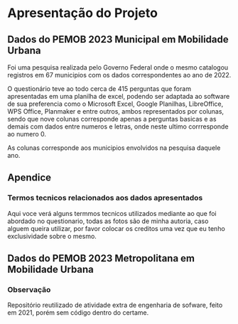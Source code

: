 # Apresentação do Projeto
## Dados do PEMOB 2023 Municipal em Mobilidade Urbana
Foi uma pesquisa realizada pelo Governo Federal onde o mesmo catalogou registros em 67 municipios com os dados correspondentes ao ano de 2022.

O questionário teve ao todo cerca de 415 perguntas que foram apresentadas em uma planilha de excel, podendo ser adaptada ao software de sua preferencia como o Microsoft Excel, Google Planilhas, LibreOffice, WPS Office, Planmaker e entre outros, ambos representados por colunas, sendo que nove colunas corresponde apenas a perguntas basicas e as demais com dados entre numeros e letras, onde neste ultimo corrresponde ao numero 0.

As colunas corresponde aos municipios envolvidos na pesquisa daquele ano.

## Apendice
### Termos tecnicos relacionados aos dados apresentados
Aqui voce verá alguns termmos tecnicos utilizados mediante ao que foi abordado no questionario, todas as fotos são de minha autoria, caso alguem queira utilizar, por favor colocar os creditos uma vez que eu tenho exclusividade sobre o mesmo.

## Dados do PEMOB 2023 Metropolitana em Mobilidade Urbana
### Observação
Repositório reutilizado de atividade extra de engenharia de sofware, feito em 2021, porém sem código dentro do certame.

